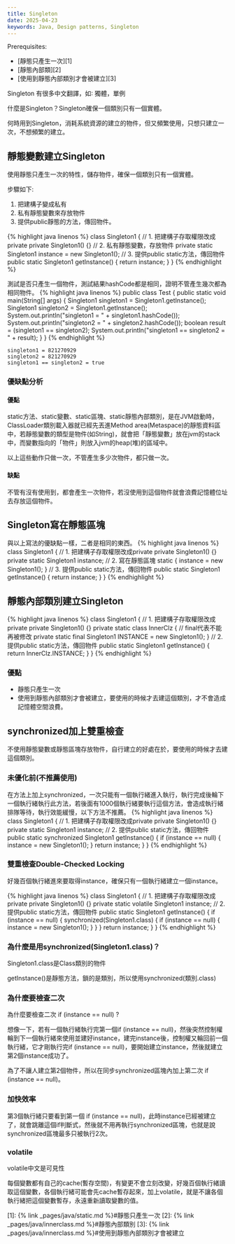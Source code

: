 ```yaml
---
title: Singleton
date: 2025-04-23
keywords: Java, Design patterns, Singleton
---
```

Prerequisites:

- [靜態只產生一次][1]
- [靜態內部類][2]
- [使用到靜態內部類別才會被建立][3]

Singleton 有很多中文翻譯，如∶ 獨體，單例

什麼是Singleton？Singleton確保一個類別只有一個實體。

何時用到Singleton，消耗系統資源的建立的物件，但又頻繁使用，只想只建立一次，不想頻繁的建立。

## 靜態變數建立Singleton
使用靜態只產生一次的特性，儲存物件，確保一個類別只有一個實體。

步驟如下:
1. 把建構子變成私有
2. 私有靜態變數來存放物件
3. 提供public靜態的方法，傳回物件。

{% highlight java linenos %}
class Singleton1 {
  // 1. 把建構子存取權限改成private
  private Singleton1() {}
  // 2. 私有靜態變數，存放物件
  private static Singleton1 instance = new Singleton1();
  // 3. 提供public static方法，傳回物件
  public static Singleton1 getInstance() {
    return instance;
  }
}
{% endhighlight %}

測試是否只產生一個物件，測試結果hashCode都是相同，證明不管產生幾次都為相同物件。
{% highlight java linenos %}
public class Test {
  public static void main(String[] args) {
    Singleton1 singleton1 = Singleton1.getInstance();
    Singleton1 singleton2 = Singleton1.getInstance();
    System.out.println("singleton1 = " + singleton1.hashCode());
    System.out.println("singleton2 = " + singleton2.hashCode());
    boolean result = (singleton1 == singleton2);
    System.out.println("singleton1 == singleton2 = " + result);
  }
}
{% endhighlight %}
```
singleton1 = 821270929
singleton2 = 821270929
singleton1 == singleton2 = true
```

### 優缺點分析
#### 優點
static方法、static變數、static區塊、static靜態內部類別，是在JVM啟動時，ClassLoader類別載入器就已經先丟進Method area(Metaspace)的靜態資料區中，若靜態變數的類型是物件(如String)，就會把「靜態變數」放在jvm的stack中，而變數指向的「物件」則放入jvm的heap(堆)的區域中。

以上這些動作只做一次，不管產生多少次物件，都只做一次。

#### 缺點
不管有沒有使用到，都會產生一次物件，若沒使用到這個物件就會浪費記憶體位址去存放這個物件。

## Singleton寫在靜態區塊
與以上寫法的優缺點一樣，二者是相同的東西。
{% highlight java linenos %}
class Singleton1 {
  // 1. 把建構子存取權限改成private
  private Singleton1() {}
  private static Singleton1 instance;
  // 2. 寫在靜態區塊
  static {
    instance = new Singleton1();
  }
  // 3. 提供public static方法，傳回物件
  public static Singleton1 getInstance() {
    return instance;
  }
}
{% endhighlight %}

## 靜態內部類別建立Singleton
{% highlight java linenos %}
class Singleton1 {
  // 1. 把建構子存取權限改成private
  private Singleton1() {}
  private static class InnerClz {
    // final代表不能再被修改
    private static final Singleton1 INSTANCE = new Singleton1();
  }
  // 2. 提供public static方法，傳回物件
  public static Singleton1 getInstance() {
    return InnerClz.INSTANCE;
  }
}
{% endhighlight %}

### 優點
- 靜態只產生一次
- 使用到靜態內部類別才會被建立，要使用的時候才去建這個類別，才不會造成記憶體空間浪費。

## synchronized加上雙重檢查
不使用靜態變數或靜態區塊存放物件，自行建立的好處在於，要使用的時候才去建這個類別。

### 未優化前(不推薦使用)
在方法上加上synchronized，一次只能有一個執行緒進入執行，執行完成後輪下一個執行緒執行此方法，若後面有1000個執行緒要執行這個方法，會造成執行緒排隊等待，執行效能緩慢，以下方法不推薦。
{% highlight java linenos %}
class Singleton1 {
  // 1. 把建構子存取權限改成private
  private Singleton1() {}
  private static Singleton1 instance;
  // 2. 提供public static方法，傳回物件
  public static synchronized Singleton1 getInstance() {
    if (instance == null) {
      instance = new Singleton1();
    }
    return instance;
  }
}
{% endhighlight %}

### 雙重檢查Double-Checked Locking
好幾百個執行緒進來要取得instance，確保只有一個執行緒建立一個instance。

{% highlight java linenos %}
class Singleton1 {
  // 1. 把建構子存取權限改成private
  private Singleton1() {}
  private static volatile Singleton1 instance;
  // 2. 提供public static方法，傳回物件
  public static Singleton1 getInstance() {
    if (instance == null) {
      synchronized(Singleton1.class) {
        if (instance == null) {
          instance = new Singleton1();
        }
      }
    }
    return instance;
  }
}
{% endhighlight %}

### 為什麼是用synchronized(Singleton1.class)？

Singleton1.class是Class類別的物件

getInstance()是靜態方法，鎖的是類別，所以使用synchronized(類別.class)

### 為什麼要檢查二次

為什麼要檢查二次 if (instance == null) ?

想像一下，若有一個執行緒執行完第一個if (instance == null)，然後突然控制權輪到下一個執行緒來使用並建好instance，建完instance後，控制權又輪回前一個執行緒，它才剛執行完if (instance == null)，要開始建立instance，然後就建立第2個instance成功了。

為了不讓人建立第2個物件，所以在同步synchronized區塊內加上第二次 if (instance == null)。

### 加快效率
第3個執行緒只要看到第一個 if (instance == null)，此時instance已經被建立了，就會跳離這個if判斷式，然後就不用再執行synchronized區塊，也就是說synchronized區塊最多只被執行2次。

### volatile
volatile中文是可見性

每個變數都有自己的cache(暫存空間)，有變更不會立刻改變，好幾百個執行緒讀取這個變數，各個執行緒可能會先cache暫存起來，加上volatile，就是不讓各個執行緒把這個變數暫存，永遠重新讀取變數的值。


[1]: {% link _pages/java/static.md %}#靜態只產生一次
[2]: {% link _pages/java/innerclass.md %}#靜態內部類別
[3]: {% link _pages/java/innerclass.md %}#使用到靜態內部類別才會被建立